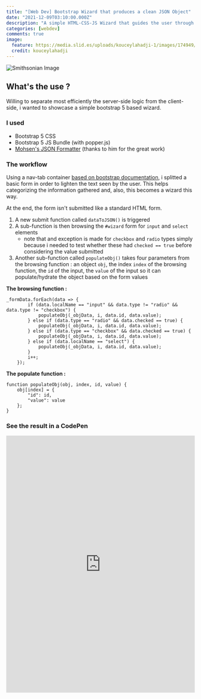 ```yaml
---
title: "[Web Dev] Bootstrap Wizard that produces a clean JSON Object"
date: "2021-12-09T03:10:00.000Z"
description: "A simple HTML-CSS-JS Wizard that guides the user through a multi-tab form and ends in a clean JSON object. Server-side ready."
categories: [webdev]
comments: true
image:
  feature: https://media.slid.es/uploads/kouceylahadji-1/images/174949/json_logo-555px__1_.png
  credit: kouceylahadji
---
```


![Smithsonian Image](https://media.slid.es/uploads/kouceylahadji-1/images/174949/json_logo-555px__1_.png)

## What's the use ?

Willing to separate most efficiently the server-side logic from the client-side, i wanted to showcase a simple bootstrap 5 based wizard.

### I used

- Bootstrap 5 CSS
- Bootstrap 5 JS Bundle (with popper.js)
- [Mohsen's JSON Formatter](https://azimi.me/json-formatter-js/) (thanks to him for the great work)

### The workflow

Using a nav-tab container [based on bootstrap documentation](https://getbootstrap.com/docs/5.1/components/navs-tabs/#javascript-behavior), i splitted a basic form in order to lighten the text seen by the user. This helps categorizing the information gathered and, also, this becomes a wizard this way.

At the end, the form isn't submitted like a standard HTML form.
1. A new submit function called `dataToJSON()` is triggered
2. A sub-function is then browsing the `#wizard` form for `input` and `select` elements
    - note that and exception is made for `checkbox` and `radio` types simply because i needed to test whether these had `checked == true` before considering the value submitted
3. Another sub-function called `populateObj()` takes four parameters from the browsing function : an object `obj`, the index `index` of the browsing function, the `id` of the input, the `value` of the input so it can populate/hydrate the object based on the form values

**The browsing function :**
```
_formData.forEach(data => {
        if (data.localName == "input" && data.type != "radio" && data.type != "checkbox") {
            populateObj(_objData, i, data.id, data.value);
        } else if (data.type == "radio" && data.checked == true) {
            populateObj(_objData, i, data.id, data.value);
        } else if (data.type == "checkbox" && data.checked == true) {
            populateObj(_objData, i, data.id, data.value);
        } else if (data.localName == "select") {
            populateObj(_objData, i, data.id, data.value);
        }
        i++;
    });
```
**The populate function :**
```
function populateObj(obj, index, id, value) {
    obj[index] = {
        "id": id,
        "value": value
    };
}
```

### See the result in a CodePen

<iframe height="686" style="width: 100%;" scrolling="no" title="JSON Wizard" src="https://codepen.io/hotlinedelite/embed/abLZZEj?default-tab=result&theme-id=light" frameborder="no" loading="lazy" allowtransparency="true" allowfullscreen="true">
  See the Pen <a href="https://codepen.io/hotlinedelite/pen/abLZZEj">
  JSON Wizard</a> by tleclercq (<a href="https://codepen.io/hotlinedelite">@hotlinedelite</a>)
  on <a href="https://codepen.io">CodePen</a>.
</iframe>